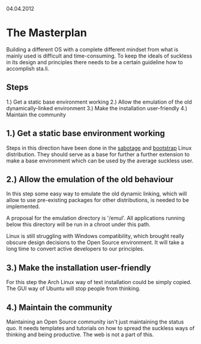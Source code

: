04.04.2012

The Masterplan
==============

Building a different OS with a complete different mindset from
what is mainly used is difficult and time-consuming. To keep
the ideals of suckless in its design and principles there needs
to be a certain guideline how to accomplish sta.li.

Steps
-----

1.) Get a static base environment working
2.) Allow the emulation of the old dynamically-linked environment
3.) Make the installation user-friendly
4.) Maintain the community

1.) Get a static base environment working
-----------------------------------------

Steps in this direction have been done in the
[sabotage](https://github.com/chneukirchen/sabotage) and
[bootstrap](https://github.com/pikhq/bootstrap-linux)
Linux distribution. They should serve as a base for further
a further extension to make a base environment which can be
used by the average suckless user.

2.) Allow the emulation of the old behaviour
--------------------------------------------

In this step some easy way to emulate the old dynamic linking,
which will allow to use pre-existing packages for other
distributions, is needed to be implemented.

A proposal for the emulation directory is '/emul'. All applications
running below this directory will be run in a chroot under this
path.

Linux is still struggling with Windows compatibility, which brought
really obscure design decisions to the Open Source environment. It
will take a long time to convert active developers to our principles.

3.) Make the installation user-friendly
---------------------------------------

For this step the Arch Linux way of text installation could be
simply copied. The GUI way of Ubuntu will stop people from
thinking.

4.) Maintain the community
--------------------------

Maintaining an Open Source community isn't just maintaining the
status quo. It needs templates and tutorials on how to spread
the suckless ways of thinking and being productive. The web is
not a part of this.

